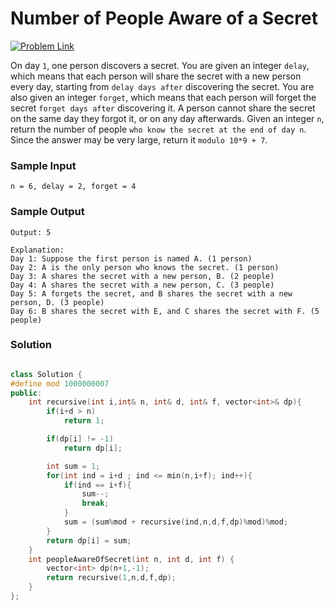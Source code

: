 # Number of People Aware of a Secret

[![Problem Link](https://img.shields.io/badge/-LeetCode-FFA116?style=for-the-badge&logo=LeetCode&logoColor=black)](https://leetcode.com/problems/number-of-people-aware-of-a-secret/description/)

On day `1`, one person discovers a secret.
You are given an integer `delay`, which means that each person will share the secret with a new person every day, 
starting from `delay days after` discovering the secret. You are also given an integer `forget`, which means that each person will forget 
the secret `forget days after` discovering it. A person cannot share the secret on the same day they forgot it, or on any day afterwards.
Given an integer `n`, return the number of people `who know the secret at the end of day n`. Since the answer may be very large, 
return it `modulo 10*9 + 7`.

### Sample Input
```
n = 6, delay = 2, forget = 4
```
### Sample Output
```
Output: 5

Explanation:
Day 1: Suppose the first person is named A. (1 person)
Day 2: A is the only person who knows the secret. (1 person)
Day 3: A shares the secret with a new person, B. (2 people)
Day 4: A shares the secret with a new person, C. (3 people)
Day 5: A forgets the secret, and B shares the secret with a new person, D. (3 people)
Day 6: B shares the secret with E, and C shares the secret with F. (5 people)
```

### Solution
```cpp

class Solution {
#define mod 1000000007
public:
    int recursive(int i,int& n, int& d, int& f, vector<int>& dp){
        if(i+d > n)
            return 1;

        if(dp[i] != -1)
            return dp[i];

        int sum = 1;
        for(int ind = i+d ; ind <= min(n,i+f); ind++){
            if(ind == i+f){
                sum--;
                break;
            }
            sum = (sum%mod + recursive(ind,n,d,f,dp)%mod)%mod;
        }
        return dp[i] = sum;
    }
    int peopleAwareOfSecret(int n, int d, int f) {
        vector<int> dp(n+1,-1);
        return recursive(1,n,d,f,dp);
    }
};

```
